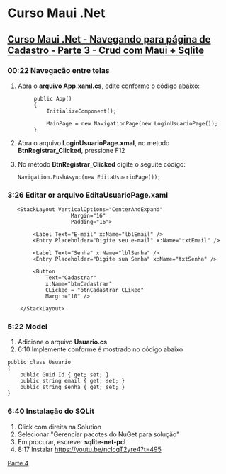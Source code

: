 # Curso Maui .Net

## [Curso Maui .Net - Navegando para página de Cadastro - Parte 3 - Crud com Maui + Sqlite](https://youtu.be/ncIcqT2yre4?si=EmyhXFD_iq_jn0s0)

### 00:22 Navegação entre telas

1. Abra o **arquivo App.xaml.cs**, edite conforme o código abaixo:
   
   ```
        public App()
        {
            InitializeComponent();

            MainPage = new NavigationPage(new LoginUsuarioPage());
        }

   ```

2. Abra o arquivo **LoginUsuarioPage.xmal**, no metodo **BtnRegistrar_Clicked**, pressione F12
3. No método **BtnRegistrar_Clicked** digite o seguite código:
   
   ```
   Navigation.PushAsync(new EditaUsuarioPage());
   ```

### 3:26 Editar or arquivo EditaUsuarioPage.xaml

``` 
   <StackLayout VerticalOptions="CenterAndExpand"
                    Margin="16"
                    Padding="16">

        <Label Text="E-mail" x:Name="lblEmail" />
        <Entry Placeholder="Digite seu e-mail" x:Name="txtEmail" />

        <Label Text="Senha" x:Name="lblSenha" />
        <Entry Placeholder="Digite sua Senha" x:Name="txtSenha" />

        <Button 
            Text="Cadastrar"
            x:Name="btnCadastrar"
            CLicked = "btnCadastrar_CLiked"
            Margin="10" />

    </StackLayout>
```

### 5:22 Model

1. Adicione o arquivo **Usuario.cs**
2. 6:10 Implemente conforme é mostrado no código abaixo

```
public class Usuario
{
    public Guid Id { get; set; }
    public string email { get; set; }
    public string senha { get; set; }
}
```

### 6:40 Instalação do SQLit

1. Click com direita na Solution
2. Selecionar "Gerenciar pacotes do NuGet para solução"
3. Em procurar, escrever **sqlite-net-pcl**
4. 8:17 Instalar
    https://youtu.be/ncIcqT2yre4?t=495
      
[Parte 4](curso-maui-net-p4.md)

<!--
# Curso Maui .Net
## Curso Maui .Net - Navegando para página de Cadastro - Parte 3 - Crud com Maui + Sqlite
### 00:22 Navegação entre telas
-->